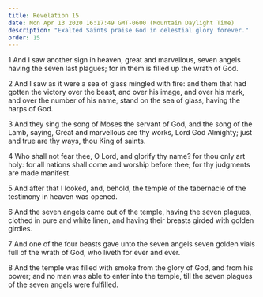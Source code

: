 ```yaml
---
title: Revelation 15
date: Mon Apr 13 2020 16:17:49 GMT-0600 (Mountain Daylight Time)
description: "Exalted Saints praise God in celestial glory forever."
order: 15
---
```


1 And I saw another sign in heaven, great and marvellous, seven angels having the seven last plagues; for in them is filled up the wrath of God.

2 And I saw as it were a sea of glass mingled with fire: and them that had gotten the victory over the beast, and over his image, and over his mark, and over the number of his name, stand on the sea of glass, having the harps of God.

3 And they sing the song of Moses the servant of God, and the song of the Lamb, saying, Great and marvellous are thy works, Lord God Almighty; just and true are thy ways, thou King of saints.

4 Who shall not fear thee, O Lord, and glorify thy name? for thou only art holy: for all nations shall come and worship before thee; for thy judgments are made manifest.

5 And after that I looked, and, behold, the temple of the tabernacle of the testimony in heaven was opened.

6 And the seven angels came out of the temple, having the seven plagues, clothed in pure and white linen, and having their breasts girded with golden girdles.

7 And one of the four beasts gave unto the seven angels seven golden vials full of the wrath of God, who liveth for ever and ever.

8 And the temple was filled with smoke from the glory of God, and from his power; and no man was able to enter into the temple, till the seven plagues of the seven angels were fulfilled.
